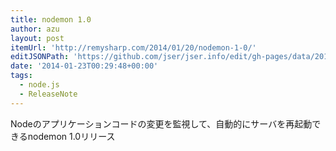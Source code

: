 ```yaml
---
title: nodemon 1.0
author: azu
layout: post
itemUrl: 'http://remysharp.com/2014/01/20/nodemon-1-0/'
editJSONPath: 'https://github.com/jser/jser.info/edit/gh-pages/data/2014/01/index.json'
date: '2014-01-23T00:29:48+00:00'
tags:
  - node.js
  - ReleaseNote
---
```

Nodeのアプリケーションコードの変更を監視して、自動的にサーバを再起動できるnodemon 1.0リリース
